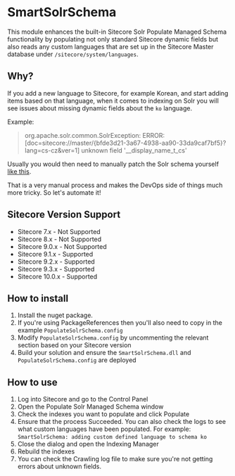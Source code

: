 # SmartSolrSchema

This module enhances the built-in Sitecore Solr Populate Managed Schema functionality by populating not only standard Sitecore dynamic fields but also reads any custom languages that are set up in the Sitecore Master database under `/sitecore/system/languages`.

## Why?

If you add a new language to Sitecore, for example Korean, and start adding items based on that language, when it comes to indexing on Solr you will see issues about missing dynamic fields about the `ko` language.

Example:

> org.apache.solr.common.SolrException: ERROR: [doc=sitecore://master/{bfde3d21-3a67-4938-aa90-33da9caf7bf5}?lang=cs-cz&ver=1] unknown field '__display_name_t_cs' 

Usually you would then need to manually patch the Solr schema yourself [like this](https://sitecore.stackexchange.com/a/2042/1278).

That is a very manual process and makes the DevOps side of things much more tricky. So let's automate it!

## Sitecore Version Support

* Sitecore 7.x - Not Supported
* Sitecore 8.x - Not Supported
* Sitecore 9.0.x - Not Supported
* Sitecore 9.1.x - Supported
* Sitecore 9.2.x - Supported
* Sitecore 9.3.x - Supported
* Sitecore 10.0.x - Supported

## How to install

1. Install the nuget package.
2. If you're using PackageReferences then you'll also need to copy in the example `PopulateSolrSchema.config`
3. Modify `PopulateSolrSchema.config` by uncommenting the relevant section based on your Sitecore version
4. Build your solution and ensure the `SmartSolrSchema.dll` and `PopulateSolrSchema.config` are deployed

## How to use

1. Log into Sitecore and go to the Control Panel
2. Open the Populate Solr Managed Schema window
3. Check the indexes you want to populate and click Populate
4. Ensure that the process Succeeded. You can also check the logs to see what custom languages have been populated. For example: `SmartSolrSchema: adding custom defined language to schema ko`
5. Close the dialog and open the Indexing Manager
6. Rebuild the indexes
7. You can check the Crawling log file to make sure you're not getting errors about unknown fields.